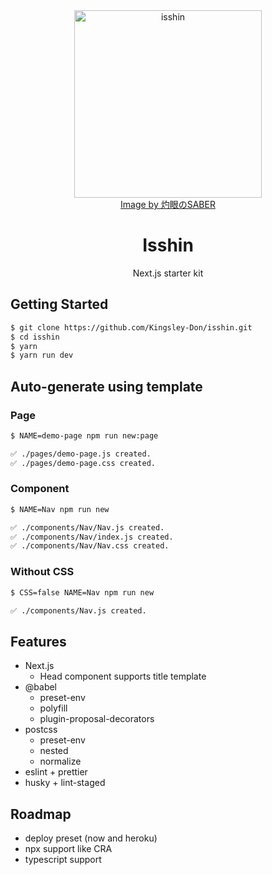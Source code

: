 <div align="center">
  <img src="https://i.loli.net/2019/04/08/5caac418e0bfe.png" width="300" alt="isshin" />
</div>
<div align="center">
  <a href="https://www.pixiv.net/member.php?id=14591247">Image by 灼眼のSABER</a>
</div>
<h1 align="center">Isshin</h1>
<p align="center">Next.js starter kit</p>

## Getting Started

```bash
$ git clone https://github.com/Kingsley-Don/isshin.git
$ cd isshin
$ yarn
$ yarn run dev
```

## Auto-generate using template

### Page

```bash
$ NAME=demo-page npm run new:page

✅ ./pages/demo-page.js created.
✅ ./pages/demo-page.css created.
```

### Component

```bash
$ NAME=Nav npm run new

✅ ./components/Nav/Nav.js created.
✅ ./components/Nav/index.js created.
✅ ./components/Nav/Nav.css created.
```

### Without CSS

```bash
$ CSS=false NAME=Nav npm run new

✅ ./components/Nav.js created.
```

## Features

- Next.js
  - Head component supports title template
- @babel
  - preset-env
  - polyfill
  - plugin-proposal-decorators
- postcss
  - preset-env
  - nested
  - normalize
- eslint + prettier
- husky + lint-staged

## Roadmap

- deploy preset (now and heroku)
- npx support like CRA 
- typescript support 
